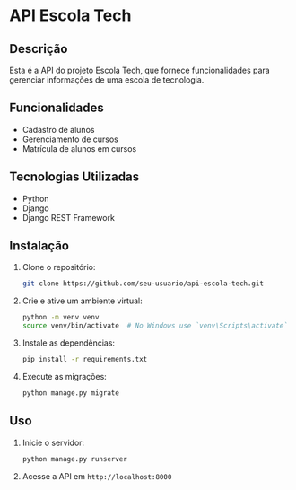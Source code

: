 # API Escola Tech

## Descrição
Esta é a API do projeto Escola Tech, que fornece funcionalidades para gerenciar informações de uma escola de tecnologia.

## Funcionalidades
- Cadastro de alunos
- Gerenciamento de cursos
- Matrícula de alunos em cursos

## Tecnologias Utilizadas
- Python
- Django
- Django REST Framework

## Instalação
1. Clone o repositório:
    ```bash
    git clone https://github.com/seu-usuario/api-escola-tech.git
    ```
2. Crie e ative um ambiente virtual:
    ```bash
    python -m venv venv
    source venv/bin/activate  # No Windows use `venv\Scripts\activate`
    ```
3. Instale as dependências:
    ```bash
    pip install -r requirements.txt
    ```
4. Execute as migrações:
    ```bash
    python manage.py migrate
    ```

## Uso
1. Inicie o servidor:
    ```bash
    python manage.py runserver
    ```
2. Acesse a API em `http://localhost:8000`
